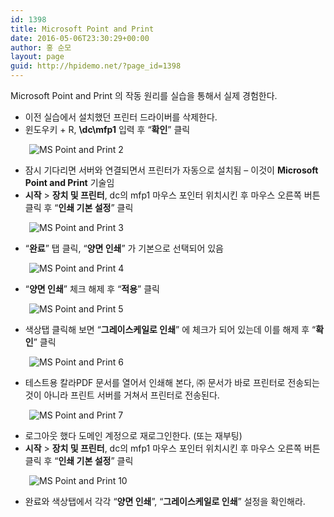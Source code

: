 ```yaml
---
id: 1398
title: Microsoft Point and Print
date: 2016-05-06T23:30:29+00:00
author: 홍 순모
layout: page
guid: http://hpidemo.net/?page_id=1398
---
```

Microsoft Point and Print 의 작동 원리를 실습을 통해서 실제 경험한다.

  * 이전 실습에서 설치했던 프린터 드라이버를 삭제한다.
  * 윈도우키 + R, **\\dc\mfp1** 입력 후 “**확인**” 클릭

<p style="padding-left: 30px;">
  <img class="alignnone size-full wp-image-1405" src="http://i2.wp.com/hpidemo.net/wp-content/uploads/2016/05/2-11.png?fit=441%2C203" alt="MS Point and Print 2" srcset="http://i2.wp.com/hpidemo.net/wp-content/uploads/2016/05/2-11.png?w=441 441w, http://i2.wp.com/hpidemo.net/wp-content/uploads/2016/05/2-11.png?resize=300%2C138 300w" sizes="(max-width: 441px) 100vw, 441px" data-recalc-dims="1" />
</p>

  * 잠시 기다리면 서버와 연결되면서 프린터가 자동으로 설치됨 – 이것이 **Microsoft Point and Print** 기술임
  * **시작** > **장치 및 프린터**, dc의 mfp1 마우스 포인터 위치시킨 후 마우스 오른쪽 버튼 클릭 후 “**인쇄 기본 설정**” 클릭

<p style="padding-left: 30px;">
  <img class="alignnone size-full wp-image-1406" src="http://i2.wp.com/hpidemo.net/wp-content/uploads/2016/05/3-9.png?fit=304%2C299" alt="MS Point and Print 3" srcset="http://i2.wp.com/hpidemo.net/wp-content/uploads/2016/05/3-9.png?w=304 304w, http://i2.wp.com/hpidemo.net/wp-content/uploads/2016/05/3-9.png?resize=300%2C295 300w" sizes="(max-width: 304px) 100vw, 304px" data-recalc-dims="1" />
</p>

  * “**완료**” 탭 클릭, “**양면 인쇄**” 가 기본으로 선택되어 있음

<p style="padding-left: 30px;">
  <img class="alignnone size-full wp-image-1407" src="http://i2.wp.com/hpidemo.net/wp-content/uploads/2016/05/4-11.png?fit=631%2C582" alt="MS Point and Print 4" srcset="http://i2.wp.com/hpidemo.net/wp-content/uploads/2016/05/4-11.png?w=631 631w, http://i2.wp.com/hpidemo.net/wp-content/uploads/2016/05/4-11.png?resize=300%2C277 300w" sizes="(max-width: 631px) 100vw, 631px" data-recalc-dims="1" />
</p>

  * “**양면 인쇄**” 체크 해제 후 “**적용**” 클릭

<p style="padding-left: 30px;">
  <img class="alignnone size-full wp-image-1401" src="http://i1.wp.com/hpidemo.net/wp-content/uploads/2016/05/5-8.png?fit=631%2C582" alt="MS Point and Print 5" srcset="http://i1.wp.com/hpidemo.net/wp-content/uploads/2016/05/5-8.png?w=631 631w, http://i1.wp.com/hpidemo.net/wp-content/uploads/2016/05/5-8.png?resize=300%2C277 300w" sizes="(max-width: 631px) 100vw, 631px" data-recalc-dims="1" />
</p>

  * 색상탭 클릭해 보면 “**그레이스케일로 인쇄**” 에 체크가 되어 있는데 이를 해제 후 “**확인**” 클릭

<p style="padding-left: 30px;">
  <img class="alignnone size-full wp-image-1402" src="http://i0.wp.com/hpidemo.net/wp-content/uploads/2016/05/6-8.png?fit=631%2C582" alt="MS Point and Print 6" srcset="http://i0.wp.com/hpidemo.net/wp-content/uploads/2016/05/6-8.png?w=631 631w, http://i0.wp.com/hpidemo.net/wp-content/uploads/2016/05/6-8.png?resize=300%2C277 300w" sizes="(max-width: 631px) 100vw, 631px" data-recalc-dims="1" />
</p>

  * 테스트용 칼라PDF 문서를 열어서 인쇄해 본다, ㈜ 문서가 바로 프린터로 전송되는 것이 아니라 프린트 서버를 거쳐서 프린터로 전송된다.

<p style="padding-left: 30px;">
  <img class="alignnone size-full wp-image-1403" src="http://i1.wp.com/hpidemo.net/wp-content/uploads/2016/05/7-9.png?fit=746%2C654" alt="MS Point and Print 7" srcset="http://i1.wp.com/hpidemo.net/wp-content/uploads/2016/05/7-9.png?w=746 746w, http://i1.wp.com/hpidemo.net/wp-content/uploads/2016/05/7-9.png?resize=300%2C263 300w" sizes="(max-width: 746px) 100vw, 746px" data-recalc-dims="1" />
</p>

  * 로그아웃 했다 도메인 계정으로 재로그인한다. (또는 재부팅)
  * **시작** > **장치 및 프린터**, dc의 mfp1 마우스 포인터 위치시킨 후 마우스 오른쪽 버튼 클릭 후 “**인쇄 기본 설정**” 클릭

<p style="padding-left: 30px;">
  <img class="alignnone size-full wp-image-1404" src="http://i1.wp.com/hpidemo.net/wp-content/uploads/2016/05/10-8.png?fit=304%2C299" alt="MS Point and Print 10" srcset="http://i1.wp.com/hpidemo.net/wp-content/uploads/2016/05/10-8.png?w=304 304w, http://i1.wp.com/hpidemo.net/wp-content/uploads/2016/05/10-8.png?resize=300%2C295 300w" sizes="(max-width: 304px) 100vw, 304px" data-recalc-dims="1" />
</p>

  * 완료와 색상탭에서 각각 “**양면 인쇄**”, “**그레이스케일로 인쇄**” 설정을 확인해라.